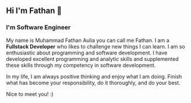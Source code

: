 ## Hi I'm Fathan 👋
### I'm Software Engineer  

My name is Muhammad Fathan Aulia you can call me Fathan. I am a ****Fullstack Developer**** who likes to challenge new things I can learn. I am so enthusiastic about programming and software development. I have developed excellent programming and analytic skills and supplemented these skills through my competency in software development.

In my life, I am always positive thinking and enjoy what I am doing. Finish what has become your responsibility, do it thoroughly, and do your best.

Nice to meet you! :)
